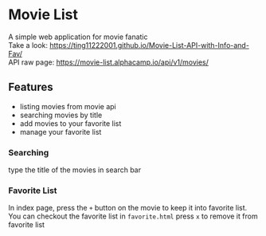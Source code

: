# Movie List
A simple web application for movie fanatic <br>
Take a look: https://ting11222001.github.io/Movie-List-API-with-Info-and-Fav/ <br>
API raw page: https://movie-list.alphacamp.io/api/v1/movies/

## Features
- listing movies from movie api
- searching movies by title
- add movies to your favorite list
- manage your favorite list

### Searching
type the title of the movies in search bar
### Favorite List
In index page, press the `+` button on the movie to keep it into favorite list.
You can checkout the favorite list in `favorite.html`
press `x` to remove it from favorite list
